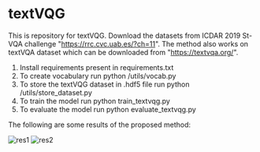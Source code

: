 # textVQG
This is repository for textVQG. Download the datasets from ICDAR 2019 St-VQA challenge "https://rrc.cvc.uab.es/?ch=11". The method also works on textVQA dataset which can be downloaded from "https://textvqa.org/".

1. Install requirements present in requirements.txt
2. To create vocabulary run python /utils/vocab.py
3. To store the textVQG dataset in .hdf5 file run python /utils/store_dataset.py
4. To train the model run python train_textvqg.py
5. To evaluate the model run python evaluate_textvqg.py

The following are some results of the proposed method:


![res1](https://user-images.githubusercontent.com/44959352/132222886-1fd59167-772d-457c-b0b9-165cc81ea25d.png)
![res2](https://user-images.githubusercontent.com/44959352/132222906-1ee94d1f-ce27-483a-8368-ad0b6b1b38a1.png)
